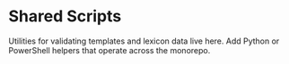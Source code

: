 # Shared Scripts

Utilities for validating templates and lexicon data live here. Add Python or PowerShell helpers that operate across the monorepo.
